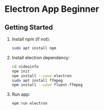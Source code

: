 # Electron App Beginner

## Getting Started

1. Install npm (if not):

    ```bash
    sudo apt install npm
    ```

2. Install electron dependency:

    ```bash
    cd videoinfo
    npm init
    npm install --save electron
    sudo apt install ffmpeg
    npm install --save fluent-ffmpeg
    ```

3. Run app:

    ```bash
    npm run electron
    ```
